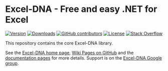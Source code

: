 # Excel-DNA - Free and easy .NET for Excel


[![Version](https://img.shields.io/nuget/vpre/ExcelDna.AddIn.svg)](https://www.nuget.org/packages/ExcelDna.AddIn)
[![Downloads](https://img.shields.io/nuget/dt/ExcelDna.AddIn.svg)](https://www.nuget.org/packages/ExcelDna.AddIn)
[![GitHub contributors](https://img.shields.io/github/contributors/Excel-DNA/ExcelDna.svg)](https://github.com/Excel-DNA/ExcelDna/graphs/contributors)
[![License](https://img.shields.io/github/license/Excel-DNA/ExcelDna.svg)](https://github.com/Excel-DNA/ExcelDna/blob/master/LICENSE.txt)
[![Stack Overflow](https://img.shields.io/badge/stack%20overflow-excel--dna-orange.svg)](http://stackoverflow.com/questions/tagged/excel-dna)

This repository contains the core Excel-DNA library.

See the [Excel-DNA home page](http://excel-dna.net), [Wiki Pages on GitHub](https://github.com/Excel-DNA/ExcelDna/wiki) and the [documentation pages](https://docs.excel-dna.net) for more details.
Support is on the [Excel-DNA Google group](https://groups.google.com/forum/#!forum/exceldna).

